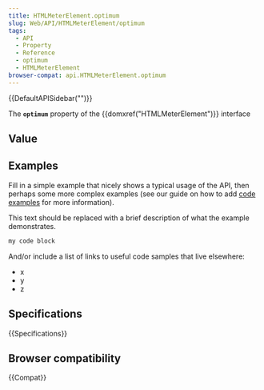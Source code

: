 ```yaml
---
title: HTMLMeterElement.optimum
slug: Web/API/HTMLMeterElement/optimum
tags:
  - API
  - Property
  - Reference
  - optimum
  - HTMLMeterElement
browser-compat: api.HTMLMeterElement.optimum
---
```

{{DefaultAPISidebar("")}}

The **`optimum`** property of the {{domxref("HTMLMeterElement")}} interface 

## Value



## Examples

Fill in a simple example that nicely shows a typical usage of the API, then perhaps some more complex examples (see our guide on how to add [code examples](/en-US/docs/MDN/Contribute/Structures/Code_examples) for more information).

This text should be replaced with a brief description of what the example demonstrates.

```js
my code block
```

And/or include a list of links to useful code samples that live elsewhere:

*   x
*   y
*   z

## Specifications

{{Specifications}}

## Browser compatibility

{{Compat}}


